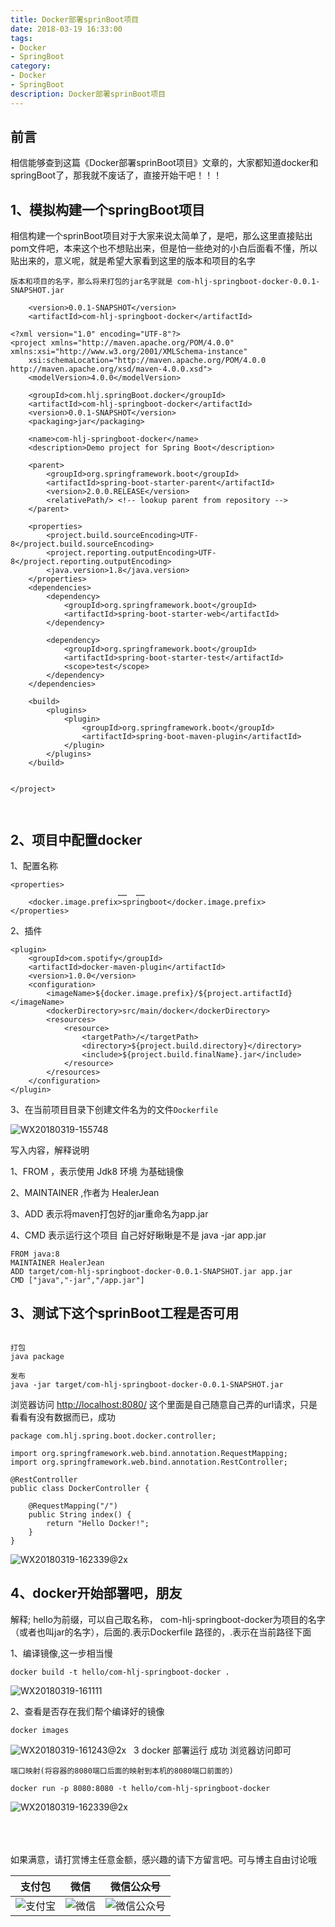 ```yaml
---
title: Docker部署sprinBoot项目
date: 2018-03-19 16:33:00
tags: 
- Docker
- SpringBoot
category: 
- Docker
- SpringBoot
description: Docker部署sprinBoot项目
---
```

<!-- image url 
https://raw.githubusercontent.com/HealerJean123/HealerJean123.github.io/master/blogImages
　　首行缩进
<font color="red">  </font>
-->

## 前言

相信能够查到这篇《Docker部署sprinBoot项目》文章的，大家都知道docker和springBoot了，那我就不废话了，直接开始干吧！！！


## 1、模拟构建一个springBoot项目

相信构建一个sprinBoot项目对于大家来说太简单了，是吧，那么这里直接贴出pom文件吧，本来这个也不想贴出来，但是怕一些绝对的小白后面看不懂，所以贴出来的，意义呢，就是希望大家看到这里的版本和项目的名字


```
版本和项目的名字，那么将来打包的jar名字就是 com-hlj-springboot-docker-0.0.1-SNAPSHOT.jar

	<version>0.0.1-SNAPSHOT</version>
	<artifactId>com-hlj-springboot-docker</artifactId>
```


```
<?xml version="1.0" encoding="UTF-8"?>
<project xmlns="http://maven.apache.org/POM/4.0.0" xmlns:xsi="http://www.w3.org/2001/XMLSchema-instance"
	xsi:schemaLocation="http://maven.apache.org/POM/4.0.0 http://maven.apache.org/xsd/maven-4.0.0.xsd">
	<modelVersion>4.0.0</modelVersion>

	<groupId>com.hlj.springBoot.docker</groupId>
	<artifactId>com-hlj-springboot-docker</artifactId>
	<version>0.0.1-SNAPSHOT</version>
	<packaging>jar</packaging>

	<name>com-hlj-springboot-docker</name>
	<description>Demo project for Spring Boot</description>

	<parent>
		<groupId>org.springframework.boot</groupId>
		<artifactId>spring-boot-starter-parent</artifactId>
		<version>2.0.0.RELEASE</version>
		<relativePath/> <!-- lookup parent from repository -->
	</parent>

	<properties>
		<project.build.sourceEncoding>UTF-8</project.build.sourceEncoding>
		<project.reporting.outputEncoding>UTF-8</project.reporting.outputEncoding>
		<java.version>1.8</java.version>
	</properties>
	<dependencies>
		<dependency>
			<groupId>org.springframework.boot</groupId>
			<artifactId>spring-boot-starter-web</artifactId>
		</dependency>

		<dependency>
			<groupId>org.springframework.boot</groupId>
			<artifactId>spring-boot-starter-test</artifactId>
			<scope>test</scope>
		</dependency>
	</dependencies>

	<build>
		<plugins>
			<plugin>
				<groupId>org.springframework.boot</groupId>
				<artifactId>spring-boot-maven-plugin</artifactId>
			</plugin>
		</plugins>
	</build>


</project>



```

## 2、项目中配置docker

1、配置名称

```
<properties>	
						……  ……
	<docker.image.prefix>springboot</docker.image.prefix>
</properties>

```
2、插件

```
<plugin>
	<groupId>com.spotify</groupId>
	<artifactId>docker-maven-plugin</artifactId>
	<version>1.0.0</version>
	<configuration>
		<imageName>${docker.image.prefix}/${project.artifactId}</imageName>
		<dockerDirectory>src/main/docker</dockerDirectory>
		<resources>
			<resource>
				<targetPath>/</targetPath>
				<directory>${project.build.directory}</directory>
				<include>${project.build.finalName}.jar</include>
			</resource>
		</resources>
	</configuration>
</plugin>

```

3、在当前项目目录下创建文件名为的文件`Dockerfile`

![WX20180319-155748](https://raw.githubusercontent.com/HealerJean123/HealerJean123.github.io/master/blogImages/WX20180319-155748.png)

写入内容，解释说明

1、FROM ，表示使用 Jdk8 环境 为基础镜像

2、MAINTAINER ,作者为 HealerJean

3、ADD 表示将maven打包好的jar重命名为app.jar

4、CMD 表示运行这个项目 自己好好瞅瞅是不是 java -jar app.jar

```
FROM java:8
MAINTAINER HealerJean
ADD target/com-hlj-springboot-docker-0.0.1-SNAPSHOT.jar app.jar
CMD ["java","-jar","/app.jar"]

```

## 3、测试下这个sprinBoot工程是否可用



```

打包
java package

发布
java -jar target/com-hlj-springboot-docker-0.0.1-SNAPSHOT.jar
```

浏览器访问 [http://localhost:8080/](http://localhost:8080/) 这个里面是自己随意自己弄的url请求，只是看看有没有数据而已，成功


```
package com.hlj.spring.boot.docker.controller;

import org.springframework.web.bind.annotation.RequestMapping;
import org.springframework.web.bind.annotation.RestController;

@RestController
public class DockerController {

    @RequestMapping("/")
    public String index() {
        return "Hello Docker!";
    }
}
```

![WX20180319-162339@2x](https://raw.githubusercontent.com/HealerJean123/HealerJean123.github.io/master/blogImages/WX20180319-162339@2x.png)

## 4、docker开始部署吧，朋友

解释; hello为前缀，可以自己取名称， com-hlj-springboot-docker为项目的名字（或者也叫jar的名字），后面的.表示Dockerfile 路径的，.表示在当前路径下面

1、编译镜像,这一步相当慢

```
docker build -t hello/com-hlj-springboot-docker .

```

![WX20180319-161111](https://raw.githubusercontent.com/HealerJean123/HealerJean123.github.io/master/blogImages/WX20180319-161111.png)


2、查看是否存在我们帮个编译好的镜像


```
docker images
```

![WX20180319-161243@2x](https://raw.githubusercontent.com/HealerJean123/HealerJean123.github.io/master/blogImages/WX20180319-161243@2x.png)
 
3 docker 部署运行 成功 浏览器访问即可

```
端口映射(将容器的8080端口后面的映射到本机的8080端口前面的)

docker run -p 8080:8080 -t hello/com-hlj-springboot-docker

```

![WX20180319-162339@2x](https://raw.githubusercontent.com/HealerJean123/HealerJean123.github.io/master/blogImages/WX20180319-162339@2x.png)




<br/><br/><br/>
如果满意，请打赏博主任意金额，感兴趣的请下方留言吧。可与博主自由讨论哦

|支付包 | 微信|微信公众号|
|:-------:|:-------:|:------:|
|![支付宝](https://raw.githubusercontent.com/HealerJean123/HealerJean123.github.io/master/assets/img/tctip/alpay.jpg) | ![微信](https://raw.githubusercontent.com/HealerJean123/HealerJean123.github.io/master/assets/img/tctip/weixin.jpg)|![微信公众号](https://raw.githubusercontent.com/HealerJean123/HealerJean123.github.io/master/assets/img/my/qrcode_for_gh_a23c07a2da9e_258.jpg)|




<!-- Gitalk 评论 start  -->

<link rel="stylesheet" href="https://unpkg.com/gitalk/dist/gitalk.css">
<script src="https://unpkg.com/gitalk@latest/dist/gitalk.min.js"></script> 
<div id="gitalk-container"></div>    
 <script type="text/javascript">
    var gitalk = new Gitalk({
		clientID: `1d164cd85549874d0e3a`,
		clientSecret: `527c3d223d1e6608953e835b547061037d140355`,
		repo: `HealerJean123.github.io`,
		owner: 'HealerJean123',
		admin: ['HealerJean123'],
		id: 'oRdKZCbzt05ZNGhm',
    });
    gitalk.render('gitalk-container');
</script> 

<!-- Gitalk end -->

